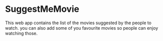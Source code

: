 # SuggestMeMovie
This web app contains the list of the movies suggested by the people to watch. you can also add some of you favourite movies so people can enjoy watching those.
